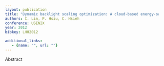 ```yaml
---
layout: publication
title: "Dynamic backlight scaling optimization: A cloud-based energy-saving service for mobile streaming applications"
authors: C. Lin, P. Hsiu, C. Hsieh
conference: USENIX
year: 2012
bibkey: LHH2012

additional_links:
   - {name: "", url: ""}
---
```

Abstract
